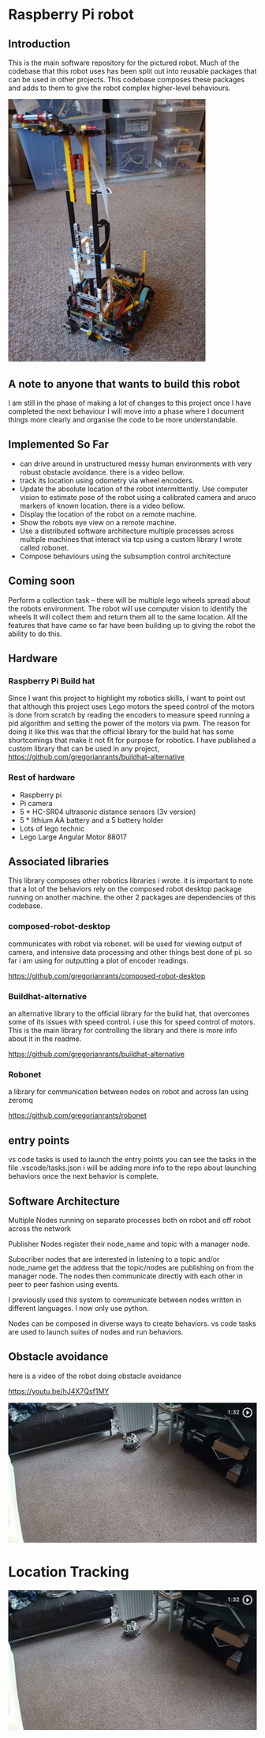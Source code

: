 # Raspberry Pi robot

## Introduction
This is the main software repository for the pictured robot.  Much of the codebase that this robot uses has been split out into reusable packages that can be used in other projects.  This codebase composes these packages and adds to them to give the robot complex higher-level behaviours.


<img src="robot.jpg" alt='the robot' width='400px'/>

## A note to anyone that wants to build this robot
I am still in the phase of making a lot of changes to this project once I have completed the next behaviour I will move into a phase where I document things more clearly and organise the code to be more understandable.

## Implemented So Far

- can drive around in unstructured messy human environments with very robust obstacle avoidance.  there is a video bellow.
- track its location using odometry via wheel encoders.
- Update the absolute location of the robot intermittently.  Use computer vision to estimate pose of the robot using a calibrated camera and aruco markers of known location. there is a video bellow.
- Display the location of the robot on a remote machine.
- Show the robots eye view on a remote machine.
- Use a distributed software architecture multiple processes across multiple machines that interact via tcp using a custom library I wrote called robonet.
- Compose behaviours using the subsumption control architecture

## Coming soon

Perform a collection task – there will be multiple lego wheels spread about the robots environment.  The robot will use computer vision to identify the wheels It will collect them and return them all to the same location.
All the features that have came so far have been building up to giving the robot the ability to do this.


## Hardware

### Raspberry Pi Build hat
Since I want this project to highlight my robotics skills, I want to point out that although this project uses Lego motors the speed control of the motors is done from scratch by reading the encoders to measure speed running a pid algorithm and setting the power of the motors via pwm.
The reason for doing it like this was that the official library for the build hat has some shortcomings that make it not fit for purpose for robotics. I have published a custom library that can be used in any project, https://github.com/gregorianrants/buildhat-alternative

### Rest of hardware

- Raspberry pi
- Pi camera
- 5 * HC-SR04 ultrasonic distance sensors (3v version)
- 5 * lithium AA battery  and a 5 battery holder
- Lots of lego technic
- Lego Large Angular Motor 88017


## Associated libraries

This library composes other robotics libraries i wrote.
it is important to note that a lot of the behaviors rely on the composed robot desktop package running on another machine. the other 2 packages are dependencies of this codebase.

### composed-robot-desktop

communicates with robot via robonet. will be used for viewing output of camera, and intensive data processing and other things best done of pi. so far i am using for outputting a plot of encoder readings.

https://github.com/gregorianrants/composed-robot-desktop


### Buildhat-alternative

an alternative library to the official library for the build hat, that overcomes some of its issues with speed control. i use this for speed control of motors. This is the main library for controlling the library and there is more info about it in the readme.

https://github.com/gregorianrants/buildhat-alternative

### Robonet

a library for communication between nodes on robot and across lan using zeromq

https://github.com/gregorianrants/robonet

## entry points

vs code tasks is used to launch the entry points you can see the tasks in the file .vscode/tasks.json
i will be adding more info to the repo about launching behaviors once the next behavior is complete.


## Software Architecture

Multiple Nodes running on separate processes both on robot and off robot across the network

Publisher Nodes register their node_name and topic with a manager node.

Subscriber nodes that are interested in listening to a topic and/or node_name get the address that the topic/nodes are publishing on from the manager node. The nodes then communicate directly with each other in peer to peer fashion using events.

I previously used this system to communicate between nodes written in different languages. I now only use python.

Nodes can be composed in diverse ways to create behaviors. vs code tasks are used to launch suites of nodes and run behaviors.

## Obstacle avoidance

here is a video of the robot doing obstacle avoidance

https://youtu.be/hJ4X7Qsf1MY

<a href="https://youtu.be/hJ4X7Qsf1MY" title="Link Title"><img src="image.png" alt="Alternate Text" /></a>

<!--- <a href="https://1drv.ms/v/s!Aom8i-zBShxvrOkKXISSJo1OxN6IYw?e=2Tu53M" title="Link Title"><img src="image.png" alt="Alternate Text" /></a> --->

# Location Tracking

<a href="https://youtu.be/1be9SNptOeM" title="Link Title"><img src="image.png" alt="Alternate Text" /></a>

